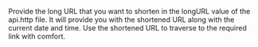 Provide the long URL that you want to shorten in the longURL value of the api.http file. 
It will provide you with the shortened URL along with the current date and time.
Use the shortened URL to traverse to the required link with comfort.
